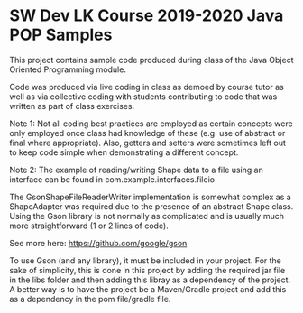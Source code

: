 # SW Dev LK Course 2019-2020 Java POP Samples

This project contains sample code produced during class of the Java Object Oriented Programming module.

Code was produced via live coding in class as demoed by course tutor as well as via collective coding 
with students contributing to code that was written as part of class exercises.

Note 1: Not all coding best practices are employed as certain concepts were only employed once class had knowledge of 
these (e.g. use of abstract or final where appropriate).  Also, getters and setters were sometimes left out
to keep code simple when demonstrating a different concept.

Note 2: The example of reading/writing Shape data to a file using an interface can be found in com.example.interfaces.fileio

The GsonShapeFileReaderWriter implementation is somewhat complex as a ShapeAdapter was required due to the presence of an abstract Shape class.  Using the Gson library is not normally as complicated and is usually much more straightforward (1 or 2 lines of code).

See more here: https://github.com/google/gson

To use Gson (and any library), it must be included in your project.  For the sake of simplicity, this is  done in this project by adding the required jar file in the libs folder and then adding this libray as  a dependency of the project.  A better way is to have the project be a Maven/Gradle project and add this  as a dependency in the pom file/gradle file.